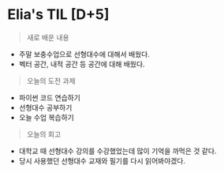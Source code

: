 Elia's TIL [D+5]
===
>새로 배운 내용
- 주말 보충수업으로 선형대수에 대해서 배웠다.
- 벡터 공간, 내적 공간 등 공간에 대해 배웠다.


>오늘의 도전 과제
- 파이썬 코드 연습하기
- 선형대수 공부하기
- 오늘 수업 복습하기

>오늘의 회고
- 대학교 때 선형대수 강의를 수강했었는데 많이 기억을 까먹은 것 같다.
- 당시 사용했던 선형대수 교재와 필기를 다시 읽어봐야겠다.
